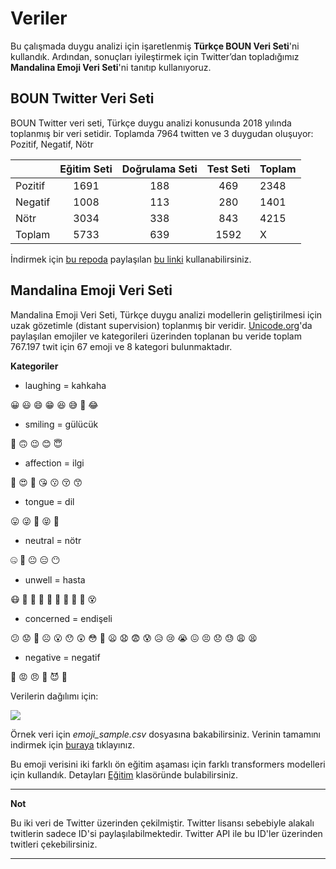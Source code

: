 # Veriler

Bu çalışmada duygu analizi için işaretlenmiş **Türkçe BOUN Veri Seti**'ni kullandık. Ardından, sonuçları iyileştirmek için Twitter’dan topladığımız **Mandalina Emoji Veri Seti**'ni tanıtıp kullanıyoruz.


## BOUN Twitter Veri Seti
BOUN Twitter veri seti, Türkçe duygu analizi konusunda 2018 yılında toplanmış bir veri setidir. Toplamda 7964 twitten ve 3 duygudan oluşuyor: Pozitif, Negatif, Nötr

|         | Eğitim Seti | Doğrulama Seti | Test Seti | Toplam |
|---------|:-----------:|:--------------:|:---------:|--------|
| Pozitif |     1691    |       188      |    469    |  2348  |
| Negatif |     1008    |       113      |    280    |  1401  |
| Nötr    |     3034    |       338      |    843    |  4215  |
| Toplam  |     5733    |       639      |    1592   |    X   |

İndirmek için [bu repoda](https://github.com/akoksal/BERT-Sentiment-Analysis-Turkish) paylaşılan [bu linki](https://drive.google.com/file/d/1jnIoobE2qHDO0FtveWjPIx2KSji35thI/view?usp=sharing) kullanabilirsiniz.

## Mandalina Emoji Veri Seti
Mandalina Emoji Veri Seti, Türkçe duygu analizi modellerin geliştirilmesi için uzak gözetimle (distant supervision) toplanmış bir veridir. [Unicode.org](https://unicode.org/emoji/charts/full-emoji-list.html)'da paylaşılan emojiler ve kategorileri üzerinden toplanan bu veride toplam 767.197 twit için 67 emoji ve 8 kategori bulunmaktadır.

**Kategoriler**

* laughing = kahkaha

😀 😃 😄 😁 😆 😅 🤣 😂
* smiling = gülücük

🙂 🙃 😉 😊 😇
* affection = ilgi

🥰 😍 🤩 😘 😗 😚 😙
* tongue = dil

😛 😜 🤪 😝 🤑
* neutral = nötr

🤐 🤨 😐 😑 😶
* unwell = hasta

😷 🤒 🤕 🤢 🤮 🤧 🥵 🥶 🥴 😵
* concerned = endişeli

😕 😟 🙁 ☹️ 😮 😯 😲 😳 🥺 😦 😧 😨 😰 😥 😢 😭 😖 😣 😞 😓 😩 😫
* negative = negatif

😤 😡 😠 🤬 😈 👿

Verilerin dağılımı için: 

![](https://live.staticflickr.com/65535/50173104533_c91a57f27e_b.jpg)

Örnek veri için *emoji_sample.csv* dosyasına bakabilirsiniz. Verinin tamamını indirmek için [buraya](https://drive.google.com/file/d/1z9un8GnaHH2--07yS0O_4jM88vNG14nv/view?usp=sharing) tıklayınız.

Bu emoji verisini iki farklı ön eğitim aşaması için farklı transformers modelleri için kullandık. Detayları [Eğitim](https://github.com/akoksal/Turkce-Duygu-Takibi/tree/master/E%C4%9Fitim) klasöründe bulabilirsiniz.

---
**Not**

Bu iki veri de Twitter üzerinden çekilmiştir. Twitter lisansı sebebiyle alakalı twitlerin sadece ID'si paylaşılabilmektedir. Twitter API ile bu ID'ler üzerinden twitleri çekebilirsiniz.

---
